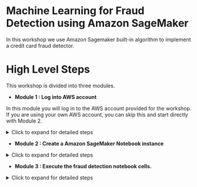 # Machine Learning for Fraud Detection using Amazon SageMaker

In this workshop we use Amazon Sagemaker built-in algorithm to implement a credit card fraud detector.

# High Level Steps

This workshop is divided into three modules.

* **Module 1 : Log into AWS account**

In this module you will log in to the AWS account provided for the workshop.  If you are using
your own AWS account, you can skip this and start directly with Module 2. 

<details> 
<summary> Click to expand for detailed steps </summary>

Login to AWS Console (https://dashboard.eventengine.run) using the details provided
    
   ![ee-login](images/ee/EventEngine_Login.png)
        
   Enter hash provided. Click "Accept Terms & Login"
        
   ![ee-login](images/ee/EventEngine_AWSConsole_Button.png) 
        
   Click "AWS Console" 
        
   ![ee-login](images/ee/EventEngine_AWSConsole_Tab.png) 
        
   Select AWS Console
        
   You should be in the AWS Console
        
   ![ee-login](images/ee/EventEngine_AWSConsole_View.png) 

</details>

* **Module 2 : Create a Amazon SageMaker Notebook instance**

<details> 
<summary> Click to expand for detailed steps </summary>

   In the AWS Console, search for SageMaker  service.
   
   ![ee-login](images/sagemaker/SageMaker_Search.png) 
   
   In the Amazon SageMaker console, click on the ‘Notebook instances’ from the navigation bar.
   
   ![ee-login](images/sagemaker/CreateNotebookInstance.png)
   
   Click ‘Create notebook instance’ 
   
   ![ee-login](images/sagemaker/CreateNotebookInstance_1.png)
   
   In the notebook instance settings
   
   Enter a unique name for the notebook.

   Leave the default instance type.
   
   ![ee-login](images/sagemaker/CreateNotebookInstance_2.png)
  
   In “Permissions and Encryption” section, for IAM Role, choose “Create a new role” from the dropdown.
  
   ![ee-login](images/sagemaker/CreateNotebookInstance_2.png) 
   
   In the “Create an IAM role”, choose ‘Any S3 bucket’  and click ‘Create role’
   
   ![ee-login](images/sagemaker/CreateNotebook_IAMRoleCreation.png)  
   
   In the “Notebook Instance Settings” screen, click ‘Create notebook instance’.
   
   ![ee-login](images/sagemaker/CreateNotebookInstanceButton.png)   
   
   You will see notebook instance creation “In Progress”.
   
   Back in the Amazon SageMaker Notebook dashboard, verify that the notebook instance has been created.  This process will take 5-10 minutes to complete. 
   Once the status says InService, click "Open Jupyter"

   ![ee-login](images/sagemaker/ListNotebookInstances.png)
   
   Click Open Jupyter
   
</details>   
   
* **Module 3 : Execute the fraud detection notebook cells.**   

<details>

<summary> Click to expand for detailed steps </summary>

   1. Download this git repository by either cloning the repository or downloading the *zip

   2. Upload the sagemaker_fraud_detection.ipynb to the Jupyter notebook.

   3. Click on the notebook to open and execute the cells.

</details>